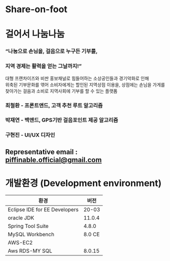 # Share-on-foot   
# 걸어서 나눔나눔

### “나눔으로 손님을, 걸음으로 누구든 기부를,  
### 지역 경제는 활력을 얻는 그날까지!”

대형 프랜차이즈와 비싼 홍보채널로 힘들어하는 소상공인들과 경기악화로 인해  
위축된 기부문화를 엮어 소비자에게는 할인된 지역상점 이용을, 상점에는 손님을 가게를  
찾아가는 걸음과 소비로 지역사회에 기부를 할 수 있는 플랫폼



### 최철환 - 프론트앤드, 고객 추천 루트 알고리즘
### 박재연 - 백앤드, GPS기반 걸음포인트 제공 알고리즘
### 구현진 - UI/UX 디자인
## Representative email : piffinable.official@gmail.com

# 개발환경 (Development environment)
환경|버전
---|---|
Eclipse IDE for EE Developers|20-03|
oracle JDK|11.0.4|
Spring Tool Suite |4.8.0|
MySQL Workbench |8.0 CE|
AWS-EC2| |
Aws RDS-MY SQL|8.0.15|
